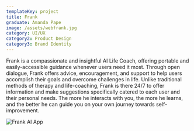 ```yaml
---
templateKey: project
title: Frank
graduate: Amanda Pape
image: /assets/webfrank.jpg
category: UI/UX
category2: Product Design
category3: Brand Identity
---
```

Frank is a compassionate and insightful AI Life Coach, offering portable and easily-accessible guidance whenever users need it most. Through open dialogue, Frank offers advice, encouragement, and support to help users accomplish their goals and overcome challenges in life. Unlike traditional methods of therapy and life-coaching, Frank is there 24/7 to offer information and make suggestions specifically catered to each user and their personal needs. The more he interacts with you, the more he learns, and the better he can guide you on your own journey towards self-improvement.

![Frank AI App](/assets/web-frank1.jpg)
